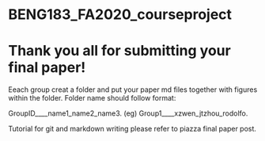 # BENG183_FA2020_courseproject

# Thank you all for submitting your final paper! 


Eeach group creat a folder and put your paper md files together with figures within the folder. 
Folder name should follow format: 

GroupID____name1_name2_name3.
(eg) Group1____xzwen_jtzhou_rodolfo.


Tutorial for git and markdown writing please refer to piazza final paper post.



